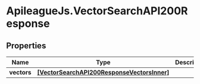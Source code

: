 # ApileagueJs.VectorSearchAPI200Response

## Properties

Name | Type | Description | Notes
------------ | ------------- | ------------- | -------------
**vectors** | [**[VectorSearchAPI200ResponseVectorsInner]**](VectorSearchAPI200ResponseVectorsInner.md) |  | [optional] 


